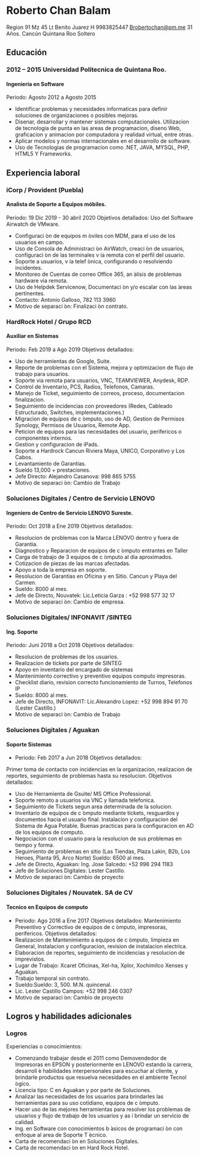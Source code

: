 # Roberto Chan Balam

Region 91 Mz 45 Lt
Benito Juarez
H 9983825447
Brobertochan@pm.me
31 Años.
Cancún Quintana Roo
Soltero

## Educación

### 2012 – 2015 Universidad Politecnica de Quintana Roo.

#### Ingenieria en Software

Periodo: Agosto 2012 a Agosto 2015
- Identificar problemas y necesidades informaticas para definir soluciones de organizaciones o
posibles mejoras.
- Disenar, desarrollar y mantener sistemas computacionales.
Utilizacion de tecnologia de punta en las areas de programacion, diseno Web, graficacion y
animacion por computadora y realidad virtual, entre otras.
- Aplicar modelos y normas internacionales en el desarrollo de software.
- Uso de Tecnologias de programacion como .NET, JAVA, MYSQL, PHP, HTML5 Y
Frameworks.

## Experiencia laboral

### iCorp / Provident (Puebla)

#### Analista de Soporte a Equipos móbiles.

Periodo: 19 Dic 2019 - 30 abril 2020
Objetivos detallados:
Uso del Software Airwatch de VMware.

- Configuraci ́on de equipos m ́oviles con MDM, para el uso de los usuarios en campo.
- Uso de Consola de Administraci ́on AirWatch, creaci ́on de usuarios, configuraci ́on de las
terminales v ́ıa remota con el perfil del usuario.
- Soporte a usuarios, v ́ıa telef ́onica, configurando o resolviendo incidentes.
- Monitoreo de Cuentas de correo Office 365, an ́alisis de problemas hardware via remota.
- Uso de Helpdek Servicenow, Documentaci ́on y/o escalar con las ́areas pertinentes.
- Contacto: Antonio Galloso, 782 113 3960
- Motivo de separaci ́on: Finalizaci ́on contrato.

### HardRock Hotel / Grupo RCD

#### Auxiliar en Sistemas


Periodo: Feb 2019 a Ago 2019
Objetivos detallados:

- Uso de herramientas de Google, Suite.
- Reporte de problemas con el Sistema, mejora y optimizacion de flujo de trabajo para
usuarios.
- Soporte via remota para usuarios, VNC, TEAMVIEWER, Anydesk, RDP.
- Control de Inventario, PCS, Radios, Telefonos, Camaras.
- Manejo de Ticket, seguimiento de correos, proceso, documentacion finalizacion.
- Seguimiento de incidencias con proveedores (Redes, Cableado Estructurado, Switches,
implementaciones.)
- Migracion de equipos de c ́omputo, uso de AD, Gestion de Permisos Synology, Permisos de
Usuarios, Remote App.
- Peticion de equipos para las necesidades del usuario, perifericos o componentes internos.
- Gestion y configuracion de iPads.
- Soporte a Hardrock Cancun Riviera Maya, UNICO, Corporativo y Los Cabos.
- Levantamiento de Garantias.
- Sueldo 13,000 + prestaciones.
- Jefe Directo: Alejandro Casanova: 998 865 5755
- Motivo de separaci ́on: Cambio de Trabajo


### Soluciones Digitales / Centro de Servicio LENOVO

#### Ingeniero de Centro de Servicio LENOVO Sureste.


Periodo: Oct 2018 a Ene 2019
Objetivos detallados:

- Resolucion de problemas con la Marca LENOVO dentro y fuera de Garantia.
- Diagnostico y Reparacion de equipos de c ́omputo entrantes en Taller
- Carga de trabajo de 3 equipos de c ́omputo al dia aproximados.
- Cotizacion de piezas de las marcas afectadas.
- Apoyo a toda la empresa en soporte.
- Resolucion de Garantias en Oficina y en Sitio. Cancun y Playa del Carmen.
- Sueldo: 8000 al mes.
- Jefe de Directo, Nouvatek: Lic.Leticia Garza : +52 998 577 32 17
- Motivo de separaci ́on: Cambio de empresa.

### Soluciones Digitales/ INFONAVIT /SINTEG

#### Ing. Soporte


Periodo: Juni 2018 a Oct 2018
Objetivos detallados:

- Resolucion de problemas de los usuarios.
- Realizacion de tickets por parte de SINTEG
- Apoyo en inventario del encargado de sistemas
- Mantenimiento correctivo y preventivo equipos computo impresoras.
- Checklist diario, revision correcto funcionamiento de Turnos, Telefonos IP
- Sueldo: 8000 al mes.
- Jefe de Directo, INFONAVIT: Lic.Alexandro Lopez: +52 998 894 91 70 (Lester Castillo.)
- Motivo de separaci ́on: Cambio de Trabajo

### Soluciones Digitales / Aguakan

#### Soporte Sistemas

- Periodo: Feb 2017 a Jun 2018
Objetivos detallados:

Primer toma de contacto con incidencias en la organizacion, realizacion de reportes, seguimiento
de problemas hasta su resolucion.
Objetivos detallados:
- Uso de Herramienta de Gsuite/ MS Office Professional.
- Soporte remoto a usuarios via VNC y llamada telefonica.
- Seguimiento de Tickets segun area determinada de la solucion.
- Inventario de equipos de c ́omputo mediante tickets, resguardos y documentos hacia el usuario
final.
Instalacion y configuracion del Sistema de Agua Potable.
Buenas practicas para la configuracion en AD de los equipos de computo.
- Negociacion con el usuario para la resolucion de sus problemas en tiempo y forma.
- Seguimiento de problemas en sitio (Las Tiendas, Plaza Lakin, B2b, Los Heroes, Planta 95,
Arco Norte)
Sueldo: 6500 al mes.
- Jefe de Directo, Aguakan: Ing. Jose Salcedo: +52 998 294 1183
- Jefe de Soluciones Digitales: Lester Castillo.
- Motivo de separaci ́on: Cambio de proyecto

### Soluciones Digitales / Nouvatek. SA de CV

#### Tecnico en Equipos de computo

- Periodo: Ago 2016 a Ene 2017
Objetivos detallados:
Mantenimiento Preventivo y Correctivo de equipos de c ́omputo, impresoras, perifericos.
Objetivos detallados:
- Realizacion de Mantenimiento a equipos de c ́omputo, limpieza en General, Instalacion y
configuracion, revision de instalacion electrica.
- Elaboracion de reportes, seguimiento de incidencias y resolucion de imprevistos.
- Lugar de Trabajo: Xcaret Oficinas, Xel-ha, Xplor, Xochimilco Xenses y Aguakan.
- Trabajo temporal sin contrato.
- Sueldo:Sueldo: 3, 500. M.N. quincenal.
- Lic. Lester Castillo Campos: +52 998 246 0307
- Motivo de separaci ́on: Cambio de proyecto


## Logros y habilidades adicionales

### Logros


Experiencias o conocimientos:

- Comenzando trabajar desde el 2011 como Demovendedor de Impresoras en EPSON y
posteriormente en LENOVO estando la carrera, desarroll ́e habilidades interpersonales para
escuchar al cliente, y brindarle productos que resuelva necesidades en el ambiente Tecnol ́ogico.
- Licencia tipo: C en Aguakan y por parte de Soluciones.
- Analizar las necesidades de los usuarios para brindarles las herramientas para su uso cotidiano,
equipos de c ́omputo.
- Hacer uso de las mejores herramientas para resolver los problemas de usuarios y flujo de
trabajo de los usuarios y as ́ı brindar un servicio de calidad.
- Ing. en Software con conocimientos b ́asicos de programaci ́on con enfoque al area de Soporte
T ́ecnico.
- Carta de recomendaci ́on en Soluciones Digitales.
- Carta de recomendaci ́on en Hard Rock Hotel.
